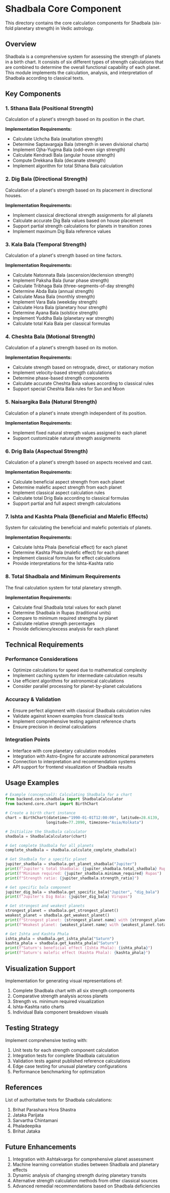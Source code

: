 # Shadbala Core Component

This directory contains the core calculation components for Shadbala (six-fold planetary strength) in Vedic astrology.

## Overview

Shadbala is a comprehensive system for assessing the strength of planets in a birth chart. It consists of six different types of strength calculations that are combined to determine the overall functional capability of each planet. This module implements the calculation, analysis, and interpretation of Shadbala according to classical texts.

## Key Components

### 1. Sthana Bala (Positional Strength)

Calculation of a planet's strength based on its position in the chart.

**Implementation Requirements:**
- Calculate Uchcha Bala (exaltation strength)
- Determine Saptavargaja Bala (strength in seven divisional charts)
- Implement Ojha-Yugma Bala (odd-even sign strength)
- Calculate Kendradi Bala (angular house strength)
- Compute Drekkana Bala (decanate strength)
- Implement algorithm for total Sthana Bala calculation

### 2. Dig Bala (Directional Strength)

Calculation of a planet's strength based on its placement in directional houses.

**Implementation Requirements:**
- Implement classical directional strength assignments for all planets
- Calculate accurate Dig Bala values based on house placement
- Support partial strength calculations for planets in transition zones
- Implement maximum Dig Bala reference values

### 3. Kala Bala (Temporal Strength)

Calculation of a planet's strength based on time factors.

**Implementation Requirements:**
- Calculate Natonnata Bala (ascension/declension strength)
- Implement Paksha Bala (lunar phase strength)
- Calculate Tribhaga Bala (three-segments-of-day strength)
- Determine Abda Bala (annual strength)
- Calculate Masa Bala (monthly strength)
- Implement Vara Bala (weekday strength)
- Calculate Hora Bala (planetary hour strength)
- Determine Ayana Bala (solstice strength)
- Implement Yuddha Bala (planetary war strength)
- Calculate total Kala Bala per classical formulas

### 4. Cheshta Bala (Motional Strength)

Calculation of a planet's strength based on its motion.

**Implementation Requirements:**
- Calculate strength based on retrograde, direct, or stationary motion
- Implement velocity-based strength calculations
- Determine phase-based strength components
- Calculate accurate Cheshta Bala values according to classical rules
- Support special Cheshta Bala rules for Sun and Moon

### 5. Naisargika Bala (Natural Strength)

Calculation of a planet's innate strength independent of its position.

**Implementation Requirements:**
- Implement fixed natural strength values assigned to each planet
- Support customizable natural strength assignments

### 6. Drig Bala (Aspectual Strength)

Calculation of a planet's strength based on aspects received and cast.

**Implementation Requirements:**
- Calculate beneficial aspect strength from each planet
- Determine malefic aspect strength from each planet
- Implement classical aspect calculation rules
- Calculate total Drig Bala according to classical formulas
- Support partial and full aspect strength calculations

### 7. Ishta and Kashta Phala (Beneficial and Malefic Effects)

System for calculating the beneficial and malefic potentials of planets.

**Implementation Requirements:**
- Calculate Ishta Phala (beneficial effect) for each planet
- Determine Kashta Phala (malefic effect) for each planet
- Implement classical formulas for effect calculations
- Provide interpretations for the Ishta-Kashta ratio

### 8. Total Shadbala and Minimum Requirements

The final calculation system for total planetary strength.

**Implementation Requirements:**
- Calculate final Shadbala total values for each planet
- Determine Shadbala in Rupas (traditional units)
- Compare to minimum required strengths by planet
- Calculate relative strength percentages
- Provide deficiency/excess analysis for each planet

## Technical Requirements

### Performance Considerations
- Optimize calculations for speed due to mathematical complexity
- Implement caching system for intermediate calculation results
- Use efficient algorithms for astronomical calculations
- Consider parallel processing for planet-by-planet calculations

### Accuracy & Validation
- Ensure perfect alignment with classical Shadbala calculation rules
- Validate against known examples from classical texts
- Implement comprehensive testing against reference charts
- Ensure precision in decimal calculations

### Integration Points
- Interface with core planetary calculation modules
- Integration with Astro-Engine for accurate astronomical parameters
- Connection to interpretation and recommendation systems
- API support for frontend visualization of Shadbala results

## Usage Examples

```python
# Example (conceptual): Calculating Shadbala for a chart
from backend.core.shadbala import ShadbalaCalculator
from backend.core.chart import BirthChart

# Create a birth chart instance
chart = BirthChart(datetime="1990-01-01T12:00:00", latitude=28.6139, 
                  longitude=77.2090, timezone="Asia/Kolkata")

# Initialize the Shadbala calculator
shadbala = ShadbalaCalculator(chart)

# Get complete Shadbala for all planets
complete_shadbala = shadbala.calculate_complete_shadbala()

# Get Shadbala for a specific planet
jupiter_shadbala = shadbala.get_planet_shadbala("Jupiter")
print(f"Jupiter's total Shadbala: {jupiter_shadbala.total_shadbala} Rupas")
print(f"Minimum required: {jupiter_shadbala.minimum_required} Rupas")
print(f"Strength ratio: {jupiter_shadbala.strength_ratio}")

# Get specific bala component
jupiter_dig_bala = shadbala.get_specific_bala("Jupiter", "dig_bala")
print(f"Jupiter's Dig Bala: {jupiter_dig_bala} Virupas")

# Get strongest and weakest planets
strongest_planet = shadbala.get_strongest_planet()
weakest_planet = shadbala.get_weakest_planet()
print(f"Strongest planet: {strongest_planet.name} with {strongest_planet.total_shadbala} Rupas")
print(f"Weakest planet: {weakest_planet.name} with {weakest_planet.total_shadbala} Rupas")

# Get Ishta and Kashta Phala
ishta_phala = shadbala.get_ishta_phala("Saturn")
kashta_phala = shadbala.get_kashta_phala("Saturn")
print(f"Saturn's beneficial effect (Ishta Phala): {ishta_phala}")
print(f"Saturn's malefic effect (Kashta Phala): {kashta_phala}")
```

## Visualization Support

Implementation for generating visual representations of:

1. Complete Shadbala chart with all six strength components
2. Comparative strength analysis across planets
3. Strength vs. minimum required visualization
4. Ishta-Kashta ratio charts
5. Individual Bala component breakdown visuals

## Testing Strategy

Implement comprehensive testing with:

1. Unit tests for each strength component calculation
2. Integration tests for complete Shadbala calculation
3. Validation tests against published reference calculations
4. Edge case testing for unusual planetary configurations
5. Performance benchmarking for optimization

## References

List of authoritative texts for Shadbala calculations:

1. Brihat Parashara Hora Shastra
2. Jataka Parijata
3. Sarvartha Chintamani
4. Phaladeepika
5. Brihat Jataka

## Future Enhancements

1. Integration with Ashtakvarga for comprehensive planet assessment
2. Machine learning correlation studies between Shadbala and planetary effects
3. Dynamic analysis of changing strength during planetary transits
4. Alternative strength calculation methods from other classical sources
5. Advanced remedial recommendations based on Shadbala deficiencies 